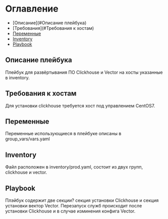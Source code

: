 # Оглавление

- [Описание](#Описание плейбука)
- [Требования](#Требования к хостам)
- [Переменные](#Переменные)
- [Inventory](#Inventory)
- [Playbook](#Playbook)

## Описание плейбука

Плейбук для развёртывания ПО Clickhouse и Vector на хосты указанные в inventory.

## Требования к хостам

Для установки clickhouse требуется хост под управлением CentOS7.

## Переменные

Переменные использующиеся в плейбуке описаны в group_vars/vars.yaml

## Inventory

Файл расположен в inventory/prod.yaml, состоит из двух групп, clickhouse и vector.

## Playbook

Плэйбук содержит две секции? секция установки Clickhouse и секция установки вектор Vector. Перезапуск служб происходит после установки Clickhouse и в случае изминения конфига Vector.

